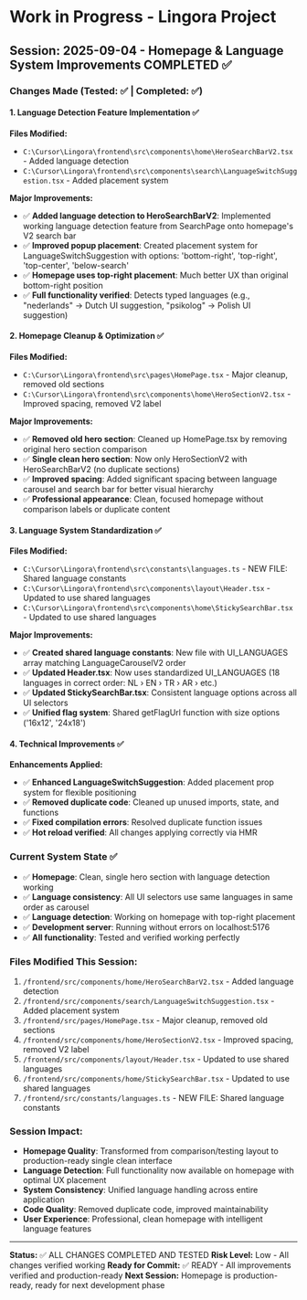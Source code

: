 # Work in Progress - Lingora Project

## Session: 2025-09-04 - Homepage & Language System Improvements COMPLETED ✅

### Changes Made (Tested: ✅ | Completed: ✅)

#### 1. Language Detection Feature Implementation ✅
**Files Modified:**
- `C:\Cursor\Lingora\frontend\src\components\home\HeroSearchBarV2.tsx` - Added language detection
- `C:\Cursor\Lingora\frontend\src\components\search\LanguageSwitchSuggestion.tsx` - Added placement system

**Major Improvements:**
- ✅ **Added language detection to HeroSearchBarV2**: Implemented working language detection feature from SearchPage onto homepage's V2 search bar
- ✅ **Improved popup placement**: Created placement system for LanguageSwitchSuggestion with options: 'bottom-right', 'top-right', 'top-center', 'below-search'
- ✅ **Homepage uses top-right placement**: Much better UX than original bottom-right position
- ✅ **Full functionality verified**: Detects typed languages (e.g., "nederlands" → Dutch UI suggestion, "psikolog" → Polish UI suggestion)

#### 2. Homepage Cleanup & Optimization ✅
**Files Modified:**
- `C:\Cursor\Lingora\frontend\src\pages\HomePage.tsx` - Major cleanup, removed old sections
- `C:\Cursor\Lingora\frontend\src\components\home\HeroSectionV2.tsx` - Improved spacing, removed V2 label

**Major Improvements:**
- ✅ **Removed old hero section**: Cleaned up HomePage.tsx by removing original hero section comparison
- ✅ **Single clean hero section**: Now only HeroSectionV2 with HeroSearchBarV2 (no duplicate sections)
- ✅ **Improved spacing**: Added significant spacing between language carousel and search bar for better visual hierarchy
- ✅ **Professional appearance**: Clean, focused homepage without comparison labels or duplicate content

#### 3. Language System Standardization ✅
**Files Modified:**
- `C:\Cursor\Lingora\frontend\src\constants\languages.ts` - NEW FILE: Shared language constants
- `C:\Cursor\Lingora\frontend\src\components\layout\Header.tsx` - Updated to use shared languages
- `C:\Cursor\Lingora\frontend\src\components\home\StickySearchBar.tsx` - Updated to use shared languages

**Major Improvements:**
- ✅ **Created shared language constants**: New file with UI_LANGUAGES array matching LanguageCarouselV2 order
- ✅ **Updated Header.tsx**: Now uses standardized UI_LANGUAGES (18 languages in correct order: NL › EN › TR › AR › etc.)
- ✅ **Updated StickySearchBar.tsx**: Consistent language options across all UI selectors
- ✅ **Unified flag system**: Shared getFlagUrl function with size options ('16x12', '24x18')

#### 4. Technical Improvements ✅
**Enhancements Applied:**
- ✅ **Enhanced LanguageSwitchSuggestion**: Added placement prop system for flexible positioning
- ✅ **Removed duplicate code**: Cleaned up unused imports, state, and functions
- ✅ **Fixed compilation errors**: Resolved duplicate function issues
- ✅ **Hot reload verified**: All changes applying correctly via HMR

### Current System State ✅
- ✅ **Homepage**: Clean, single hero section with language detection working
- ✅ **Language consistency**: All UI selectors use same languages in same order as carousel
- ✅ **Language detection**: Working on homepage with top-right placement
- ✅ **Development server**: Running without errors on localhost:5176
- ✅ **All functionality**: Tested and verified working perfectly

### Files Modified This Session:
1. `/frontend/src/components/home/HeroSearchBarV2.tsx` - Added language detection
2. `/frontend/src/components/search/LanguageSwitchSuggestion.tsx` - Added placement system
3. `/frontend/src/pages/HomePage.tsx` - Major cleanup, removed old sections
4. `/frontend/src/components/home/HeroSectionV2.tsx` - Improved spacing, removed V2 label
5. `/frontend/src/components/layout/Header.tsx` - Updated to use shared languages
6. `/frontend/src/components/home/StickySearchBar.tsx` - Updated to use shared languages
7. `/frontend/src/constants/languages.ts` - NEW FILE: Shared language constants

### Session Impact:
- **Homepage Quality**: Transformed from comparison/testing layout to production-ready single clean interface
- **Language Detection**: Full functionality now available on homepage with optimal UX placement
- **System Consistency**: Unified language handling across entire application
- **Code Quality**: Removed duplicate code, improved maintainability
- **User Experience**: Professional, clean homepage with intelligent language features

---
**Status:** ✅ ALL CHANGES COMPLETED AND TESTED
**Risk Level:** Low - All changes verified working
**Ready for Commit:** ✅ READY - All improvements verified and production-ready
**Next Session:** Homepage is production-ready, ready for next development phase